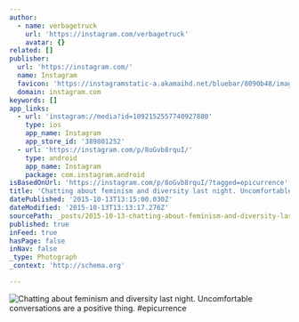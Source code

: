 ```yaml
---
author:
  - name: verbagetruck
    url: 'https://instagram.com/verbagetruck'
    avatar: {}
related: []
publisher:
  url: 'https://instagram.com/'
  name: Instagram
  favicon: 'https://instagramstatic-a.akamaihd.net/bluebar/8090b48/images/ico/favicon.ico'
  domain: instagram.com
keywords: []
app_links:
  - url: 'instagram://media?id=1092152557740927880'
    type: ios
    app_name: Instagram
    app_store_id: '389801252'
  - url: 'https://instagram.com/p/8oGvb8rquI/'
    type: android
    app_name: Instagram
    package: com.instagram.android
isBasedOnUrl: 'https://instagram.com/p/8oGvb8rquI/?tagged=epicurrence'
title: 'Chatting about feminism and diversity last night. Uncomfortable conversations are a positive thing. #epicurrence'
datePublished: '2015-10-13T13:15:00.030Z'
dateModified: '2015-10-13T13:13:17.276Z'
sourcePath: _posts/2015-10-13-chatting-about-feminism-and-diversity-last-night-uncomforta.md
published: true
inFeed: true
hasPage: false
inNav: false
_type: Photograph
_context: 'http://schema.org'

---
```

![Chatting about feminism and diversity last night&period; Uncomfortable conversations are a positive thing&period; &num;epicurrence](https://scontent.cdninstagram.com/hphotos-xfa1/t51.2885-15/s640x640/sh0.08/e35/11352725_1500883373570989_214195500_n.jpg)